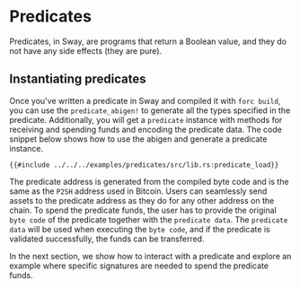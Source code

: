 # Predicates

Predicates, in Sway, are programs that return a Boolean value, and they do not have any side effects (they are pure).

## Instantiating predicates

Once you've written a predicate in Sway and compiled it with `forc build`, you can use the `predicate_abigen!` to generate all the types specified in the predicate. Additionally, you will get a `predicate` instance with methods for receiving and spending funds and encoding the predicate data. The code snippet below shows how to use the abigen and generate a predicate instance.

```rust,ignore
{{#include ../../../examples/predicates/src/lib.rs:predicate_load}}
```
The predicate address is generated from the compiled byte code and is the same as the `P2SH` address used in Bitcoin. Users can seamlessly send assets to the predicate address as they do for any other address on the chain. To spend the predicate funds, the user has to provide the original `byte code` of the predicate together with the `predicate data`. The `predicate data` will be used when executing the `byte code`, and if the predicate is validated successfully, the funds can be transferred.

In the next section, we show how to interact with a predicate and explore an example where specific signatures are needed to spend the predicate funds.

